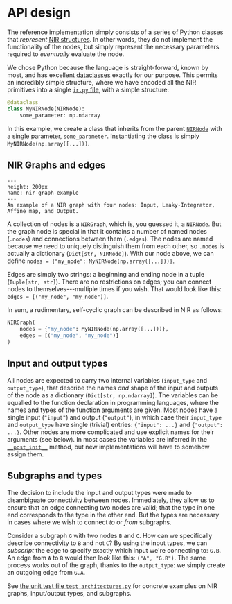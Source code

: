 # API design

The reference implementation simply consists of a series of Python classes that *represent* [NIR structures](primitives).
In other words, they do not implement the functionality of the nodes, but simply represent the necessary parameters required to *eventually* evaluate the node.

We chose Python because the language is straight-forward, known by most, and has excellent [dataclasses](https://docs.python.org/3/library/dataclasses.html) exactly for our purpose.
This permits an incredibly simple structure, where we have encoded all the NIR primitives into a single [`ir.py` file](https://github.com/neuromorphs/NIR/blob/main/nir/ir.py), with a simple structure:

```python
@dataclass
class MyNIRNode(NIRNode):
    some_parameter: np.ndarray
```

In this example, we create a class that inherits from the parent [`NIRNode`](https://github.com/neuromorphs/NIR/blob/main/nir/ir.py#L160) with a single parameter, `some_parameter`.
Instantiating the class is simply `MyNIRNode(np.array([...]))`.

## NIR Graphs and edges
```{figure} nir_graph_example.svg
---
height: 200px
name: nir-graph-example
---
An example of a NIR graph with four nodes: Input, Leaky-Integrator, Affine map, and Output.
```

A collection of nodes is a `NIRGraph`, which is, you guessed it, a `NIRNode`.
But the graph node is special in that it contains a number of named nodes (`.nodes`) and connections between them (`.edges`).
The nodes are named because we need to uniquely distinguish them from each other, so `.nodes` is actually a dictionary (`Dict[str, NIRNode]`).
With our node above, we can define `nodes = {"my_node": MyNIRNode(np.array([...]))}`.

Edges are simply two strings: a beginning and ending node in a tuple (`Tuple[str, str]`).
There are no restrictions on edges; you can connect nodes to themselves---multiple times if you wish.
That would look like this: `edges = [("my_node", "my_node")]`.

In sum, a rudimentary, self-cyclic graph can be described in NIR as follows:

```python
NIRGraph(
    nodes = {"my_node": MyNIRNode(np.array([...]))},
    edges = [("my_node", "my_node")]
)
```

## Input and output types
All nodes are expected to carry two internal variables (`input_type` and `output_type`), that describe the names *and* shape of the input and outputs of the node as a dictionary (`Dict[str, np.ndarray]`).
The variables can be equalled to the function declaration in programming languages, where the names and types of the function arguments are given.
Most nodes have a single input (`"input"`) and output (`"output"`), in which case their `input_type` and `output_type` have single (trivial) entries: `{"input": ...}` and `{"output": ...}`.
Other nodes are more complicated and use explicit names for their arguments (see below).
In most cases the variables are inferred in the [`__post_init__`](https://docs.python.org/3/library/dataclasses.html#post-init-processing) method, but new implementations will have to somehow assign them.

## Subgraphs and types
The decision to include the input and output types were made to disambiguate connectivity between nodes.
Immediately, they allow us to ensure that an edge connecting two nodes are valid; that the type in one end corresponds to the type in the other end.
But the types are necessary in cases where we wish to connect *to* or *from* subgraphs.

Consider a subgraph `G` with two nodes `B` and `C`.
How can we specifically describe connectivity to `B` and not `C`?
By using the input types, we can *subscript* the edge to specify exactly which input we're connecting to: `G.B`.
An edge from `A` to `B` would then look like this: `("A", "G.B")`.
The same process works out of the graph, thanks to the `output_type`: we simply create an outgoing edge from `G.A`.

See [the unit test file `test_architectures.py`](https://github.com/neuromorphs/NIR/blob/main/tests/test_architectures.py) for concrete examples on NIR graphs, input/output types, and subgraphs.